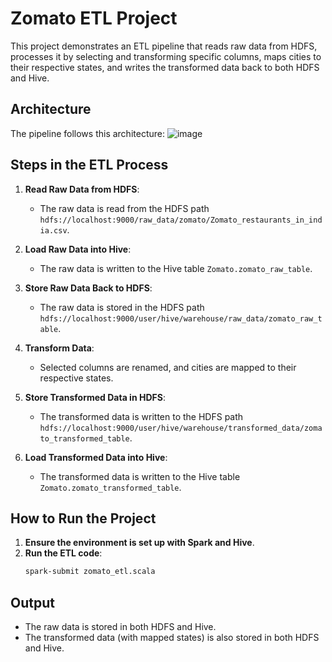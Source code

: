 # Zomato ETL Project

This project demonstrates an ETL pipeline that reads raw data from HDFS, processes it by selecting and transforming specific columns, maps cities to their respective states, and writes the transformed data back to both HDFS and Hive.

## Architecture

The pipeline follows this architecture:
![image](https://github.com/user-attachments/assets/b258bb33-f1d5-4368-bec1-0926580ec88d)


## Steps in the ETL Process

1. **Read Raw Data from HDFS**:
    - The raw data is read from the HDFS path `hdfs://localhost:9000/raw_data/zomato/Zomato_restaurants_in_india.csv`.

2. **Load Raw Data into Hive**:
    - The raw data is written to the Hive table `Zomato.zomato_raw_table`.

3. **Store Raw Data Back to HDFS**:
    - The raw data is stored in the HDFS path `hdfs://localhost:9000/user/hive/warehouse/raw_data/zomato_raw_table`.

4. **Transform Data**:
    - Selected columns are renamed, and cities are mapped to their respective states.

5. **Store Transformed Data in HDFS**:
    - The transformed data is written to the HDFS path `hdfs://localhost:9000/user/hive/warehouse/transformed_data/zomato_transformed_table`.

6. **Load Transformed Data into Hive**:
    - The transformed data is written to the Hive table `Zomato.zomato_transformed_table`.

## How to Run the Project

1. **Ensure the environment is set up with Spark and Hive**.
2. **Run the ETL code**:
    ```bash
    spark-submit zomato_etl.scala
    ```

## Output

- The raw data is stored in both HDFS and Hive.
- The transformed data (with mapped states) is also stored in both HDFS and Hive.
